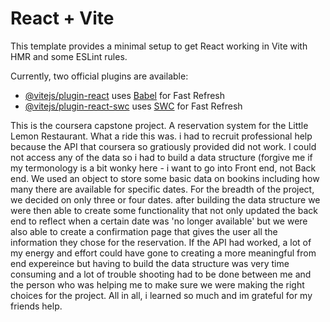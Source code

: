 # React + Vite

This template provides a minimal setup to get React working in Vite with HMR and some ESLint rules.

Currently, two official plugins are available:

- [@vitejs/plugin-react](https://github.com/vitejs/vite-plugin-react/blob/main/packages/plugin-react/README.md) uses [Babel](https://babeljs.io/) for Fast Refresh
- [@vitejs/plugin-react-swc](https://github.com/vitejs/vite-plugin-react-swc) uses [SWC](https://swc.rs/) for Fast Refresh


This is the coursera capstone project. A reservation system for the Little Lemon Restaurant. What a ride this was. i had to recruit professional help because the API that coursera so gratiously provided did not work. I could not access any of the data so i had to build a data structure (forgive me if my termonology is a bit wonky here - i want to go into Front end, not Back end. We used an object to store some basic data on bookins including how many there are available for specific dates. For the breadth of the project, we decided on only three or four dates. after building the data structure we were then able to create some functionality that not only updated the back end to reflect when a certain date was 'no longer available' but we were also able to create a confirmation page that gives the user all the information they chose for the reservation. If the API had worked, a lot of my energy and effort could have gone to creating a more meaningful from end expereince but having to build the data structure was very time consuming and a lot of trouble shooting had to be done between me and the person who was helping me to make sure we were making the right choices for the project. All in all, i learned so much and im grateful for my friends help. 
